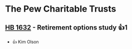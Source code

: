 # The Pew Charitable Trusts

## [HB 1632](/bill/2023-24/hb/1632/) - Retirement options study 👍1  
* 👍 Kim Olson